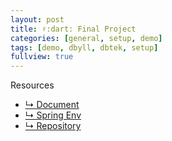 ```yaml
---
layout: post
title: ♯:dart: Final Project
categories: [general, setup, demo]
tags: [demo, dbyll, dbtek, setup]
fullview: true
---
```


Resources
- [↳ Document](https://jnuho.github.io/developmental)
- [↳ Spring Env](https://jnuho.github.io/spring-set-up)
- [↳ Repository](https://github.com/fggo/developMental)
